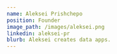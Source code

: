 ```yaml
---
name: Aleksei Prishchepo
position: Founder
image_path: /images/aleksei.png
linkedin: aleksei-pr
blurb: Aleksei creates data apps.
---
```

